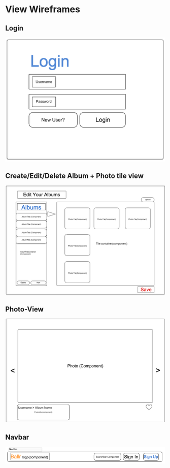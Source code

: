 # View Wireframes

## Login
![login]

## Create/Edit/Delete Album + Photo tile view
![edit-album]

## Photo-View
![photo-view]

## Navbar 
![navbar]

<!--
## NoteBookForm
![notebook-form]

## Component Heirarchy
![component-heirarchy] -->

[login]: ./wireframes/login.png
[edit-album]: ./wireframes/edit_album.png
[photo-view]: ./wireframes/photo_view.png
[navbar]: ./wireframes/navbar.png
<!--
[notebook-form]: ./wireframes/notebook_form.png
[component-heirarchy]: ./wireframes/component_heirarchy.png -->
